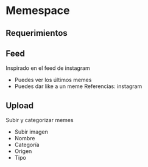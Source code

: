 # Memespace

## Requerimientos

## Feed
Inspirado en el feed de instagram
- Puedes ver los últimos memes
- Puedes dar like a un meme
Referencias: instagram

## Upload
Subir y categorizar memes
- Subir imagen 
- Nombre
- Categoría
- Origen
- Tipo